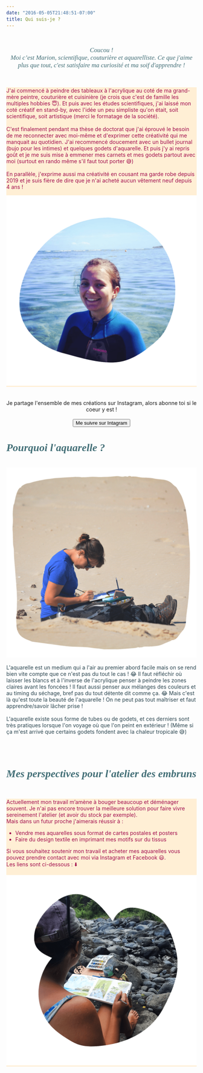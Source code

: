 ```yaml
---
date: "2016-05-05T21:48:51-07:00"
title: Qui suis-je ?
--- 
```

<br>
<center>
<p style="  color:  #436f77;
  font-family: Georgia;
  font-style: italic;
  font-size: 120%"; width: 80%;>
Coucou ! <br> Moi c’est Marion, scientifique, couturière et aquarelliste. Ce que j'aime plus que tout, c'est satisfaire ma curiosité et ma soif d'apprendre ! </p>
</center>
<br>

<div class="block2" style="background-color: papayawhip">
    <div class="block2_txt" style="background-color: papayawhip;">
      <div class="block2_inner">
        <p style="color: #a20c4c">
        J'ai commencé à peindre des tableaux à l'acrylique au coté de ma grand-mère peintre, couturière et cuisinière (je crois que c'est de famille les multiples hobbies 😇). Et puis avec les études scientifiques, j'ai laissé mon coté créatif en stand-by, avec l'idée un peu simpliste qu'on était, soit scientifique, soit artistique (merci le formatage de la société).  
        <br><br>
        C'est finalement pendant ma thèse de doctorat que j'ai éprouvé le besoin de me reconnecter avec moi-même et d'exprimer cette créativité qui me manquait au quotidien. J'ai recommencé doucement avec un bullet journal (bujo pour les intimes) et quelques godets d'aquarelle. Et puis j'y ai repris goût et je me suis mise à emmener mes carnets et mes godets partout avec moi (surtout en rando même s'il faut tout porter 😅​)
        <br><br>
        En parallèle, j'exprime aussi ma créativité en cousant ma garde robe depuis 2019 et je suis fière de dire que je n'ai acheté aucun vêtement neuf depuis 4 ans !
        </p>
      </div>
   </div>
  <div class="block2_img" style=" background-color: papayawhip">
   <img src="quisuisje_img_1_1.png"  alt="Ma petite tête"/>
  </div>
</div>
<br>
<br>
<center> 
Je partage l'ensemble de mes créations sur Instagram, alors abonne toi si le coeur y est !  
<br>
<br>
<a href="https://www.instagram.com/seas_sewing/">
     <button class="btn_poupre">Me suivre sur Intagram </button></a>
</center>



<h1 style="  color:  #436f77;
  font-family: Georgia;
  font-style: italic;
  font-size: 200%" > Pourquoi l'aquarelle ? </h1>
<br>
<div class="block3">
  <div class="block3_img" style="">
   <img src="quisuisje_img_2_1.png"  alt="Ma petite tête"/>
  <div class="block3_txt" style="">
   <div class="block3_inner">
      <p style="color: #2c4650">
      L'aquarelle est un medium qui a l'air au premier abord facile mais on se rend bien vite compte que ce n'est pas du tout le cas ! ​😂​ Il faut réfléchir où laisser les blancs et à l'inverse de l'acrylique penser à peindre les zones claires avant les foncées ! Il faut aussi penser aux mélanges des couleurs et au timing du séchage, bref pas du tout détente dit comme ça. ​😂​ Mais c'est là qu'est toute la beauté de l'aquarelle ! On ne peut pas tout maîtriser et faut apprendre/savoir lâcher prise !  
<br><br>
L'aquarelle existe sous forme de tubes ou de godets, et ces derniers sont très pratiques lorsque l'on voyage où que l'on peint en extérieur ! (Même si ça m'est arrivé que certains godets fondent avec la chaleur tropicale 😅)
      </p>
      </div>
   </div>
  </div>
</div>

<br><br>
<h1 style="  color:  #436f77;
  font-family: Georgia;
  font-style: italic;
  font-size: 200%" > Mes perspectives pour l'atelier des embruns </h1>
<br>

<div class="block2" style=" background-color: papayawhip">
  <div class="block2_txt">
   <div class="block2_inner">
      <p style="color: #a20c4c">
      Actuellement mon travail m’amène à bouger beaucoup et déménager souvent. Je n'ai pas encore trouver la meilleure solution pour faire vivre sereinement l'atelier (et avoir du stock par exemple). 
      <br> Mais dans un futur proche j'aimerais réussir à :</p>
      <ul style="color: #a20c4c">
         <li> Vendre mes aquarelles sous format de cartes postales et posters </il>
         <li> Faire du design textile en imprimant mes motifs sur du tissus </il>
      </ul>
      <p style="color: #a20c4c">
          Si vous souhaitez soutenir mon travail et acheter mes aquarelles vous pouvez prendre contact avec moi via Instagram et Facebook 😃. 
          <br> Les liens sont ci-dessous : ​⬇️​
      </p>
    </div>
  </div>
  <div class="block2_img">
    <img src="quisuisje_img_3.png"  alt="Ma petite tête"/>
  </div>
</div>

